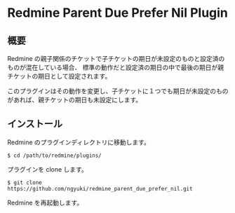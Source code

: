 # Redmine Parent Due Prefer Nil Plugin #

## 概要 ##

Redmine の親子関係のチケットで子チケットの期日が未設定のものと設定済のものが混在している場合、
標準の動作だと設定済の期日の中で最後の期日が親チケットの期日として設定されます。

このプラグインはその動作を変更し、子チケットに１つでも期日が未設定のものがあれば、親チケットの期日も未設定にします。

## インストール ##

Redmine のプラグインディレクトリに移動します。

```console
$ cd /path/to/redmine/plugins/
```

プラグインを clone します。

```console
$ git clone https://github.com/ngyuki/redmine_parent_due_prefer_nil.git
```

Redmine を再起動します。
